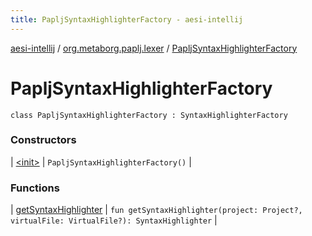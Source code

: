 ```yaml
---
title: PapljSyntaxHighlighterFactory - aesi-intellij
---
```


[aesi-intellij](../../index.html) / [org.metaborg.paplj.lexer](../index.html) / [PapljSyntaxHighlighterFactory](.)

# PapljSyntaxHighlighterFactory

`class PapljSyntaxHighlighterFactory : SyntaxHighlighterFactory`

### Constructors

| [&lt;init&gt;](-init-.html) | `PapljSyntaxHighlighterFactory()` |

### Functions

| [getSyntaxHighlighter](get-syntax-highlighter.html) | `fun getSyntaxHighlighter(project: Project?, virtualFile: VirtualFile?): SyntaxHighlighter` |

